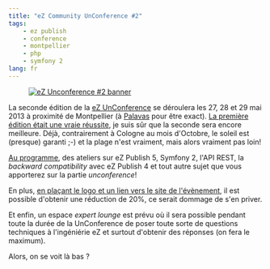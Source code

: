 ```yaml
---
title: "eZ Community UnConference #2"
tags:
    - ez publish
    - conference
    - montpellier
    - php
    - symfony 2
lang: fr
---
```


<figure class="object-center"><a href="http://ezuncon.ez.no/"><img
src="/images/ezunconf-2-banner.jpg" alt="eZ Unconference #2
banner"></a></figure>

La seconde édition de la [eZ UnConference](http://ezuncon.ez.no) se déroulera
les 27, 28 et 29 mai 2013 à proximité de Montpellier (à
[Palavas](http://ezuncon.ez.no/#section-venue) pour être exact). [La première
édition était une vraie réussite](http://share.ez.no/blogs/ez/ez-community-unconference-1-first-of-a-successful-series),
je suis sûr que la seconde sera encore meilleure. Déjà, contrairement à Cologne
au mois d'Octobre, le soleil est (presque) garanti ;-) et la plage n'est
vraiment, mais alors vraiment pas loin!

[Au programme](http://ezuncon.ez.no/#section-Program), des ateliers sur eZ
Publish 5, Symfony 2, l'API REST, la *backward compatibility* avec eZ Publish 4
et tout autre sujet que vous apporterez sur la partie *unconference*! 

En plus, [en plaçant le logo et un lien vers le site de
l'évènement](http://share.ez.no/blogs/ez/ez-community-unconference-2-special-prices-for-special-people-like-you.-yes-you),
il est possible d'obtenir une réduction de 20%, ce serait dommage de s'en
priver.

Et enfin, un espace *expert lounge* est prévu où il sera possible pendant toute
la durée de la UnConference de poser toute sorte de questions techniques à
l'ingéniérie eZ et surtout d'obtenir des réponses (on fera le maximum).

Alors, on se voit là bas ?
